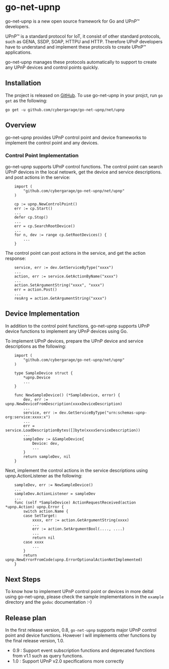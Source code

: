# go-net-upnp

go-net-upnp is a new open source framework for Go and UPnP™ developers.

UPnP™ is a standard protocol for IoT, it consist of other standard protocols, such as GENA, SSDP, SOAP, HTTPU and HTTP. Therefore UPnP developers have to understand and implement these protocols to create UPnP™ applications.

go-net-upnp manages these protocols automatically to support to create any UPnP devices and control points quickly.

## Installation

The project is released on [GitHub](https://github.com/cybergarage/go-net-upnp). To use go-net-upnp in your projct, run `go get` as the following:

```
go get -u github.com/cybergarage/go-net-upnp/net/upnp
```
## Overview

go-net-upnp provides UPnP control point and device frameworks to implement the control point and any devices.

### Control Point Implementation

go-net-upnp supports UPnP control functions. The control point can search UPnP devices in the local netowrk, get the device and service descriptions. and post actions in the service:

```
	import (
		"github.com/cybergarage/go-net-upnp/net/upnp"
	)
	
	cp := upnp.NewControlPoint()
	err := cp.Start()
	...
	defer cp.Stop()
	...
	err = cp.SearchRootDevice()
	...
	for n, dev := range cp.GetRootDevices() {
		...
	}
```

The control point can post actions in the service, and get the action response:

```
	service, err := dev.GetServiceByType("xxxx")
	...
	action, err := service.GetActionByName("xxxx")
	...
	action.SetArgumentString("xxxx", "xxxx")
	err = action.Post()
	...
	resArg = action.GetArgumentString("xxxx")
```

## Device Implementation

In addition to the control point functions, go-net-upnp supports UPnP device functions to implement any UPnP devices using Go.

To implement UPnP devices, prepare the UPnP device and service descriptions as the following:

```
	import (
		"github.com/cybergarage/go-net-upnp/net/upnp"
	)
	
	type SampleDevice struct {
		*upnp.Device
		...
	}

	func NewSampleDevice() (*SampleDevice, error) {
		dev, err := upnp.NewDeviceFromDescription(xxxxDeviceDescription)
		...
		service, err := dev.GetServiceByType("urn:schemas-upnp-org:service:xxxx:x")
		...
		err = service.LoadDescriptionBytes([]byte(xxxxServiceDescription))
		...
		sampleDev := &SampleDevice{
			Device: dev,
			...
		}
		return sampleDev, nil
	}
```

Next, implement the control actions in the service descriptions using upnp.ActionListener as the following:

```
	sampleDev, err := NewSampleDevice()
	...
	sampleDev.ActionListener = sampleDev
	...
	func (self *SampleDevice) ActionRequestReceived(action *upnp.Action) upnp.Error {
		switch action.Name {
		case SetTarget:
			xxxx, err := action.GetArgumentString(xxxx)
			...
			err := action.SetArgumentBool(...., ....)
			...
			return nil
		case xxxx
			...
		}
		return upnp.NewErrorFromCode(upnp.ErrorOptionalActionNotImplemented)
	}
```

## Next Steps

To know how to implement UPnP control point or devices in more deital using go-net-upnp, please check the sample implementations in the `example` directory and the `godoc` documentation :-)

## Release plan

In the first release version, 0.8, `go-net-upnp` supports major UPnP control point and device functions. However I will implements other functions by the final release version, 1.0.

- 0.9 : Support event subscription functions and deprecated functions from v1.1 such as query functions.
- 1.0 : Support UPnP v2.0 specifications more correctly



